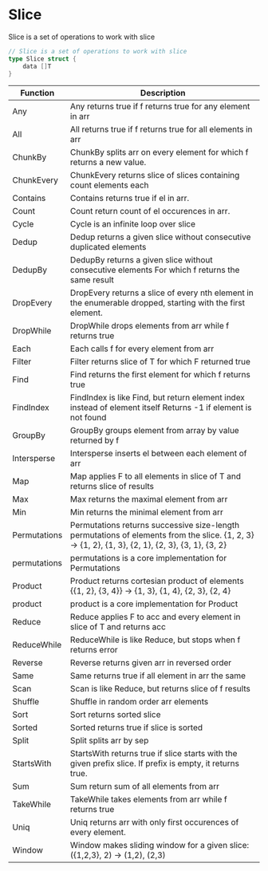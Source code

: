 # Slice

Slice is a set of operations to work with slice

```go
// Slice is a set of operations to work with slice
type Slice struct {
	data []T
}
```

| Function | Description |
| -------- | ----------- |
| Any | Any returns true if f returns true for any element in arr |
| All | All returns true if f returns true for all elements in arr |
| ChunkBy | ChunkBy splits arr on every element for which f returns a new value. |
| ChunkEvery | ChunkEvery returns slice of slices containing count elements each |
| Contains | Contains returns true if el in arr. |
| Count | Count return count of el occurences in arr. |
| Cycle | Cycle is an infinite loop over slice |
| Dedup | Dedup returns a given slice without consecutive duplicated elements |
| DedupBy | DedupBy returns a given slice without consecutive elements For which f returns the same result |
| DropEvery | DropEvery returns a slice of every nth element in the enumerable dropped, starting with the first element. |
| DropWhile | DropWhile drops elements from arr while f returns true |
| Each | Each calls f for every element from arr |
| Filter | Filter returns slice of T for which F returned true |
| Find | Find returns the first element for which f returns true |
| FindIndex | FindIndex is like Find, but return element index instead of element itself Returns -1 if element is not found |
| GroupBy | GroupBy groups element from array by value returned by f |
| Intersperse | Intersperse inserts el between each element of arr |
| Map | Map applies F to all elements in slice of T and returns slice of results |
| Max | Max returns the maximal element from arr |
| Min | Min returns the minimal element from arr |
| Permutations | Permutations returns successive size-length permutations of elements from the slice. {1, 2, 3} -> {1, 2}, {1, 3}, {2, 1}, {2, 3}, {3, 1}, {3, 2} |
| permutations | permutations is a core implementation for Permutations |
| Product | Product returns cortesian product of elements {{1, 2}, {3, 4}} -> {1, 3}, {1, 4}, {2, 3}, {2, 4} |
| product | product is a core implementation for Product |
| Reduce | Reduce applies F to acc and every element in slice of T and returns acc |
| ReduceWhile | ReduceWhile is like Reduce, but stops when f returns error |
| Reverse | Reverse returns given arr in reversed order |
| Same | Same returns true if all element in arr the same |
| Scan | Scan is like Reduce, but returns slice of f results |
| Shuffle | Shuffle in random order arr elements |
| Sort | Sort returns sorted slice |
| Sorted | Sorted returns true if slice is sorted |
| Split | Split splits arr by sep |
| StartsWith | StartsWith returns true if slice starts with the given prefix slice. If prefix is empty, it returns true. |
| Sum | Sum return sum of all elements from arr |
| TakeWhile | TakeWhile takes elements from arr while f returns true |
| Uniq | Uniq returns arr with only first occurences of every element. |
| Window | Window makes sliding window for a given slice: ({1,2,3}, 2) -> (1,2), (2,3) |
